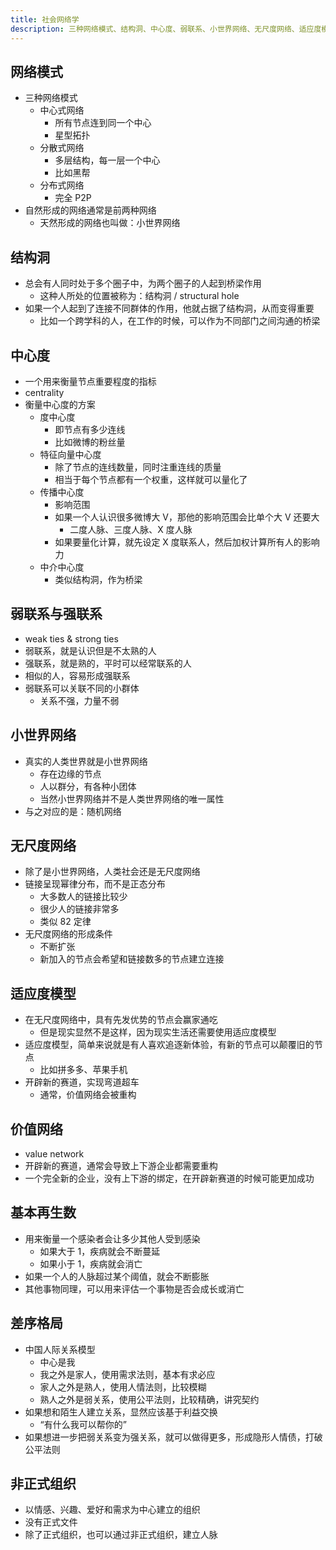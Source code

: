 ```yaml
---
title: 社会网络学
description: 三种网络模式、结构洞、中心度、弱联系、小世界网络、无尺度网络、适应度模型、价值网络、基本再生树、差序格局、非正式组织
---
```


## 网络模式

- 三种网络模式
  - 中心式网络
    - 所有节点连到同一个中心
    - 星型拓扑
  - 分散式网络
    - 多层结构，每一层一个中心
    - 比如黑帮
  - 分布式网络
    - 完全 P2P
- 自然形成的网络通常是前两种网络
  - 天然形成的网络也叫做：小世界网络

## 结构洞

- 总会有人同时处于多个圈子中，为两个圈子的人起到桥梁作用
  - 这种人所处的位置被称为：结构洞 / structural hole
- 如果一个人起到了连接不同群体的作用，他就占据了结构洞，从而变得重要
  - 比如一个跨学科的人，在工作的时候，可以作为不同部门之间沟通的桥梁

## 中心度

- 一个用来衡量节点重要程度的指标
- centrality
- 衡量中心度的方案
  - 度中心度
    - 即节点有多少连线
    - 比如微博的粉丝量
  - 特征向量中心度
    - 除了节点的连线数量，同时注重连线的质量
    - 相当于每个节点都有一个权重，这样就可以量化了
  - 传播中心度
    - 影响范围
    - 如果一个人认识很多微博大 V，那他的影响范围会比单个大 V 还要大
      - 二度人脉、三度人脉、X 度人脉
    - 如果要量化计算，就先设定 X 度联系人，然后加权计算所有人的影响力
  - 中介中心度
    - 类似结构洞，作为桥梁

## 弱联系与强联系

- weak ties & strong ties
- 弱联系，就是认识但是不太熟的人
- 强联系，就是熟的，平时可以经常联系的人
- 相似的人，容易形成强联系
- 弱联系可以关联不同的小群体
  - 关系不强，力量不弱

## 小世界网络

- 真实的人类世界就是小世界网络
  - 存在边缘的节点
  - 人以群分，有各种小团体
  - 当然小世界网络并不是人类世界网络的唯一属性
- 与之对应的是：随机网络

## 无尺度网络

- 除了是小世界网络，人类社会还是无尺度网络
- 链接呈现幂律分布，而不是正态分布
  - 大多数人的链接比较少
  - 很少人的链接非常多
  - 类似 82 定律
- 无尺度网络的形成条件
  - 不断扩张
  - 新加入的节点会希望和链接数多的节点建立连接

## 适应度模型

- 在无尺度网络中，具有先发优势的节点会赢家通吃
  - 但是现实显然不是这样，因为现实生活还需要使用适应度模型
- 适应度模型，简单来说就是有人喜欢追逐新体验，有新的节点可以颠覆旧的节点
  - 比如拼多多、苹果手机
- 开辟新的赛道，实现弯道超车
  - 通常，价值网络会被重构

## 价值网络

- value network
- 开辟新的赛道，通常会导致上下游企业都需要重构
- 一个完全新的企业，没有上下游的绑定，在开辟新赛道的时候可能更加成功

## 基本再生数

- 用来衡量一个感染者会让多少其他人受到感染
  - 如果大于 1，疾病就会不断蔓延
  - 如果小于 1，疾病就会消亡
- 如果一个人的人脉超过某个阈值，就会不断膨胀
- 其他事物同理，可以用来评估一个事物是否会成长或消亡

## 差序格局

- 中国人际关系模型
  - 中心是我
  - 我之外是家人，使用需求法则，基本有求必应
  - 家人之外是熟人，使用人情法则，比较模糊
  - 熟人之外是弱关系，使用公平法则，比较精确，讲究契约
- 如果想和陌生人建立关系，显然应该基于利益交换
  - “有什么我可以帮你的”
- 如果想进一步把弱关系变为强关系，就可以做得更多，形成隐形人情债，打破公平法则

## 非正式组织

- 以情感、兴趣、爱好和需求为中心建立的组织
- 没有正式文件
- 除了正式组织，也可以通过非正式组织，建立人脉
